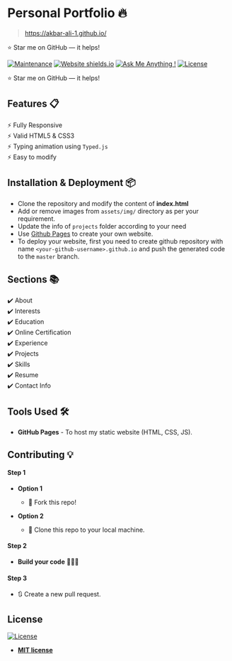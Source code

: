 # Personal Portfolio 🔥
> https://akbar-ali-1.github.io/

:star: Star me on GitHub — it helps!

[![Maintenance](https://img.shields.io/badge/maintained-yes-green.svg)](https://github.com/akbar-ali-1/akbar-ali-1.github.io/commits/master)
[![Website shields.io](https://img.shields.io/badge/website-up-yellow)](http://akbar-ali-1.github.io/)
[![Ask Me Anything !](https://img.shields.io/badge/ask%20me-linkedin-1abc9c.svg)](https://www.linkedin.com/in/akbar-ali-06a54b1a/)
[![License](http://img.shields.io/:license-mit-blue.svg?style=flat-square)](http://badges.mit-license.org)


  


:star: Star me on GitHub — it helps!

## Features 📋
⚡️ Fully Responsive\
⚡️ Valid HTML5 & CSS3\
⚡️ Typing animation using `Typed.js`\
⚡️ Easy to modify

## Installation & Deployment 📦
- Clone the repository and modify the content of <b>index.html</b> 
- Add or remove images from `assets/img/` directory as per your requirement.
- Update the info of `projects` folder according to your need
- Use [Github Pages](https://create-react-app.dev/docs/deployment/#github-pages) to create your own website.
- To deploy your website, first you need to create github repository with name `<your-github-username>.github.io` and push the generated code to the `master` branch.

## Sections 📚
✔️ About\
✔️ Interests\
✔️ Education\
✔️ Online Certification\
✔️ Experience\
✔️ Projects \
✔️ Skills \
✔️ Resume\
✔️ Contact Info



## Tools Used 🛠️
* <b>GitHub Pages</b> - To host my static website (HTML, CSS, JS).

## Contributing 💡
#### Step 1

- **Option 1**
    - 🍴 Fork this repo!

- **Option 2**
    - 👯 Clone this repo to your local machine.


#### Step 2

- **Build your code** 🔨🔨🔨

#### Step 3

- 🔃 Create a new pull request.

## License
[![License](http://img.shields.io/:license-mit-blue.svg?style=flat-square)](http://badges.mit-license.org)

- **[MIT license](http://opensource.org/licenses/mit-license.php)**
